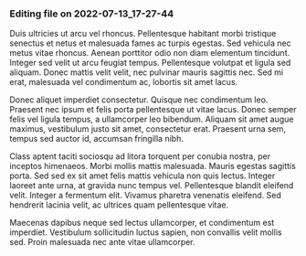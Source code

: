 

### Editing file on 2022-07-13_17-27-44

Duis ultricies ut arcu vel rhoncus. Pellentesque habitant morbi tristique senectus et netus et malesuada fames ac turpis egestas. Sed vehicula nec metus vitae rhoncus. Aenean porttitor odio non diam elementum tincidunt. Integer sed velit ut arcu feugiat tempus. Pellentesque volutpat et ligula sed aliquam. Donec mattis velit velit, nec pulvinar mauris sagittis nec. Sed mi erat, malesuada vel condimentum ac, lobortis sit amet lacus. 


Donec aliquet imperdiet consectetur. Quisque nec condimentum leo. Praesent nec ipsum et felis porta pellentesque ut vitae lacus. Donec semper felis vel ligula tempus, a ullamcorper leo bibendum. Aliquam sit amet augue maximus, vestibulum justo sit amet, consectetur erat. Praesent urna sem, tempus sed auctor id, accumsan fringilla nibh.


Class aptent taciti sociosqu ad litora torquent per conubia nostra, per inceptos himenaeos. Morbi mollis mattis malesuada. Mauris egestas sagittis porta. Sed sed ex sit amet felis mattis vehicula non quis lectus. Integer laoreet ante urna, at gravida nunc tempus vel. Pellentesque blandit eleifend velit. Integer a fermentum elit. Vivamus pharetra venenatis eleifend. Sed hendrerit lacinia velit, ac ultrices quam pellentesque vitae. 


Maecenas dapibus neque sed lectus ullamcorper, et condimentum est imperdiet. Vestibulum sollicitudin luctus sapien, non convallis velit mollis sed. Proin malesuada nec ante vitae ullamcorper.


